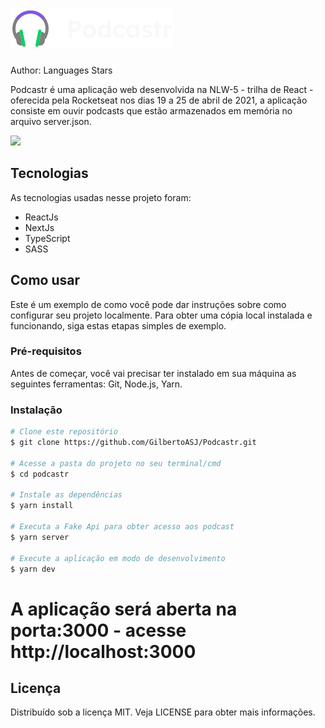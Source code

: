 # <img src='public/logo.svg'>

Author: Languages Stars

Podcastr é uma aplicação web desenvolvida na NLW-5 - trilha de React - oferecida pela Rocketseat nos dias 19 a 25 de abril de 2021, a aplicação consiste em ouvir podcasts que estão armazenados em memória no arquivo server.json.

<img src='https://user-images.githubusercontent.com/81526654/121195249-d3fffe00-c845-11eb-97ed-efcf1324b23a.png'>

## Tecnologias
As tecnologias usadas nesse projeto foram:
+ ReactJs
+ NextJs
+ TypeScript
+ SASS

## Como usar
Este é um exemplo de como você pode dar instruções sobre como configurar seu projeto localmente. Para obter uma cópia local instalada e funcionando, siga estas etapas simples de exemplo.

### Pré-requisitos
Antes de começar, você vai precisar ter instalado em sua máquina as seguintes ferramentas: Git, Node.js, Yarn.

### Instalação
```bash
# Clone este repositório
$ git clone https://github.com/GilbertoASJ/Podcastr.git

# Acesse a pasta do projeto no seu terminal/cmd
$ cd podcastr

# Instale as dependências
$ yarn install

# Executa a Fake Api para obter acesso aos podcast
$ yarn server

# Execute a aplicação em modo de desenvolvimento
$ yarn dev
```

# A aplicação será aberta na porta:3000 - acesse http://localhost:3000

## Licença
Distribuído sob a licença MIT. Veja LICENSE para obter mais informações.
